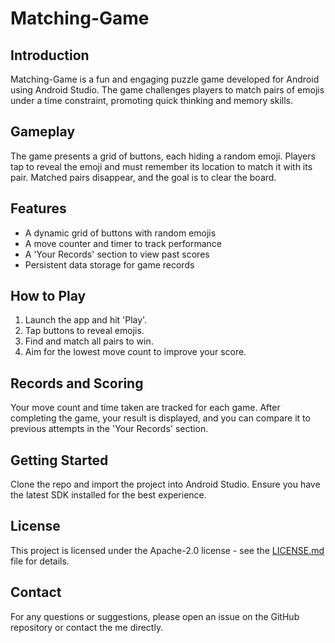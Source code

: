# Matching-Game

## Introduction
Matching-Game is a fun and engaging puzzle game developed for Android using Android Studio. The game challenges players to match pairs of emojis under a time constraint, promoting quick thinking and memory skills.

## Gameplay
The game presents a grid of buttons, each hiding a random emoji. Players tap to reveal the emoji and must remember its location to match it with its pair. Matched pairs disappear, and the goal is to clear the board.

## Features
- A dynamic grid of buttons with random emojis
- A move counter and timer to track performance
- A 'Your Records' section to view past scores
- Persistent data storage for game records

## How to Play
1. Launch the app and hit 'Play'.
2. Tap buttons to reveal emojis.
3. Find and match all pairs to win.
4. Aim for the lowest move count to improve your score.

## Records and Scoring
Your move count and time taken are tracked for each game. After completing the game, your result is displayed, and you can compare it to previous attempts in the 'Your Records' section.

## Getting Started
Clone the repo and import the project into Android Studio. Ensure you have the latest SDK installed for the best experience.

## License
This project is licensed under the Apache-2.0 license - see the [LICENSE.md](LICENSE.md) file for details.

## Contact
For any questions or suggestions, please open an issue on the GitHub repository or contact the me directly.
